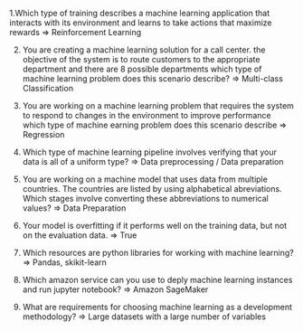 1.Which type of training describes a machine learning application that interacts with its environment and learns to take actions that maximize rewards
=> Reinforcement Learning

2. You are creating a machine learning solution for a call center. the objective of the system is to route customers to the appropriate department and 
    there are 8 possible departments which type of machine learning problem does this scenario describe?
=> Multi-class Classification

3. You are working on a machine learning problem that requires the system to respond to changes in the environment to improve performance which type of 
   machine earning problem does this scenario describe
=> Regression

4. Which type of machine learning pipeline involves verifying that your data is all of a uniform type?
=> Data preprocessing / Data preparation

5. You are working on a machine model that uses data from multiple countries. The countries are listed by using alphabetical abreviations. Which stages 
   involve converting these abbreviations to numerical values?
=> Data Preparation

6. Your model is overfitting if it performs well on the training data, but not on the evaluation data.
=> True

7. Which resources are python libraries for working with machine learning?
=> Pandas, skikit-learn

8. Which amazon service can you use to deply machine learning instances and run jupyter notebook?
=> Amazon SageMaker

9. What are requirements for choosing machine learning as a development methodology?
=> Large datasets with a large number of variables
